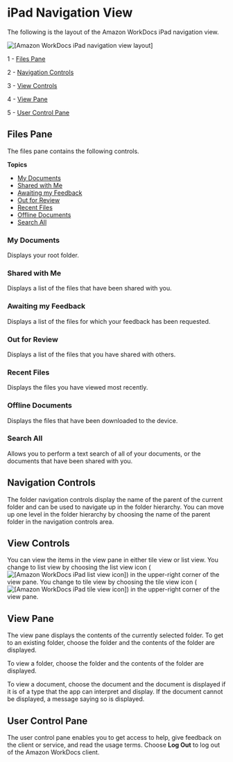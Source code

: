 # iPad Navigation View<a name="ipad_nav_view"></a>

The following is the layout of the Amazon WorkDocs iPad navigation view\.

![\[Amazon WorkDocs iPad navigation view layout\]](http://docs.aws.amazon.com/workdocs/latest/userguide/images/ipad_nav_layout.png)

1 \- [Files Pane](#ipad_nav_files_pane)

2 \- [Navigation Controls](#ipad_nav_controls)

3 \- [View Controls](#ipad_nav_view_controls)

4 \- [View Pane](#ipad_nav_view_pane)

5 \- [User Control Pane](#ipad_nav_user_control_pane)

## Files Pane<a name="ipad_nav_files_pane"></a>

The files pane contains the following controls\.

**Topics**
+ [My Documents](#ipad_my_docs)
+ [Shared with Me](#ipad_shared)
+ [Awaiting my Feedback](#ipad_awaiting_feedback)
+ [Out for Review](#ipad_out_for_review)
+ [Recent Files](#ipad_recent_files)
+ [Offline Documents](#ipad_offline_documents)
+ [Search All](#ipad_search_all)

### My Documents<a name="ipad_my_docs"></a>

Displays your root folder\.

### Shared with Me<a name="ipad_shared"></a>

Displays a list of the files that have been shared with you\.

### Awaiting my Feedback<a name="ipad_awaiting_feedback"></a>

Displays a list of the files for which your feedback has been requested\.

### Out for Review<a name="ipad_out_for_review"></a>

Displays a list of the files that you have shared with others\.

### Recent Files<a name="ipad_recent_files"></a>

Displays the files you have viewed most recently\. 

### Offline Documents<a name="ipad_offline_documents"></a>

Displays the files that have been downloaded to the device\.

### Search All<a name="ipad_search_all"></a>

Allows you to perform a text search of all of your documents, or the documents that have been shared with you\.

## Navigation Controls<a name="ipad_nav_controls"></a>

The folder navigation controls display the name of the parent of the current folder and can be used to navigate up in the folder hierarchy\. You can move up one level in the folder hierarchy by choosing the name of the parent folder in the navigation controls area\.

## View Controls<a name="ipad_nav_view_controls"></a>

You can view the items in the view pane in either tile view or list view\. You change to list view by choosing the list view icon \(![\[Amazon WorkDocs iPad list view icon\]](http://docs.aws.amazon.com/workdocs/latest/userguide/images/ipad_list_view_icon.png)\) in the upper\-right corner of the view pane\. You change to tile view by choosing the tile view icon \(![\[Amazon WorkDocs iPad tile view icon\]](http://docs.aws.amazon.com/workdocs/latest/userguide/images/ipad_tile_view_icon.png)\) in the upper\-right corner of the view pane\. 

## View Pane<a name="ipad_nav_view_pane"></a>

The view pane displays the contents of the currently selected folder\. To get to an existing folder, choose the folder and the contents of the folder are displayed\. 

To view a folder, choose the folder and the contents of the folder are displayed\. 

To view a document, choose the document and the document is displayed if it is of a type that the app can interpret and display\. If the document cannot be displayed, a message saying so is displayed\. 

## User Control Pane<a name="ipad_nav_user_control_pane"></a>

The user control pane enables you to get access to help, give feedback on the client or service, and read the usage terms\. Choose **Log Out** to log out of the Amazon WorkDocs client\. 